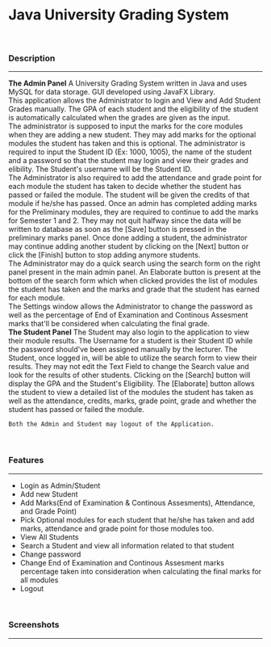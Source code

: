 # Java University Grading System
<br>

<h3>Description</h3>

<hr>

<p>
    <b>The Admin Panel</b>
    A University Grading System written in Java and uses MySQL for data storage. GUI developed using JavaFX Library.<br>
    This application allows the Administrator to login and View and Add Student Grades manually. The GPA of each student and the eligibility of the student is automatically calculated when the grades are given as the input.<br>
    The administrator is supposed to input the marks for the core modules when they are adding a new student. They may add marks for the optional modules the student has taken and this is optional. The administrator is required to
    input the Student ID (Ex: 1000, 1005), the name of the student and a password so that the student may login and view their grades and elibility. The Student's username will be the Student ID.<br>
    The Administrator is also required to add the attendance and grade point for each module the student has taken to decide whether the student has passed or failed the module. The student will be given the credits of that module if he/she has passed.
    Once an admin has completed adding marks for the Preliminary modules, they are required to continue to add the marks for Semester 1 and 2. They may not quit halfway since the data will be written to database as soon as the [Save] button is pressed in the
    preliminary marks panel. Once done adding a student, the administrator may continue adding another student by clicking on the [Next] button or click the [Finish] button to stop adding anymore students.<br>
    The Administrator may do a quick search using the search form on the right panel present in the main admin panel. An Elaborate button is present at the bottom of the search form which when clicked provides the list of modules the student has taken and
    the marks and grade that the student has earned for each module.<br>
    The Settings window allows the Administrator to change the password as well as the percentage of End of Examination and Continous Assesment marks that'll be considered when calculating the final grade.
    <br>
    <b>The Student Panel</b>
    The Student may also login to the application to view their module results. The Username for a student is their Student ID while the password should've been assigned manually by the lecturer.
    The Student, once logged in, will be able to utilize the search form to view their results. They may not edit the Text Field to change the Search value and look for the results of other students.
    Clicking on the [Search] button will display the GPA and the Student's Eligibility. The [Elaborate] button allows the student to view a detailed list of the modules the student has taken as well as the attendance, credits, marks, grade point, grade and whether the student has passed or failed the module.
    <br>

    Both the Admin and Student may logout of the Application.
</p>

<br>

<h3>Features</h3>
<hr>
<ul>
    <li>Login as Admin/Student</li>
    <li>Add new Student</li>
    <li>Add Marks(End of Examination & Continous Assesments), Attendance, and Grade Point)</li>
    <li>Pick Optional modules for each student that he/she has taken and add marks, attendance and grade point for those modules too.</li>
    <li>View All Students</li>
    <li>Search a Student and view all information related to that student</li>
    <li>Change password</li>
    <li>Change End of Examination and Continous Assesment marks percentage taken into consideration when calculating the final marks for all modules</li>
    <li>Logout</li>
</ul>

<br>

<h3>Screenshots</h3>
<hr>
<br>

<img src='' alt=''><br>
<img src='' alt=''><br>
<img src='' alt=''><br>
<img src='' alt=''><br>
<img src='' alt=''><br>
<img src='' alt=''><br>
<img src='' alt=''><br>
<img src='' alt=''><br>
<img src='' alt=''><br>
<img src='' alt=''><br>
<img src='' alt=''><br>
<img src='' alt=''><br>
<img src='' alt=''><br>
<img src='' alt=''><br>
